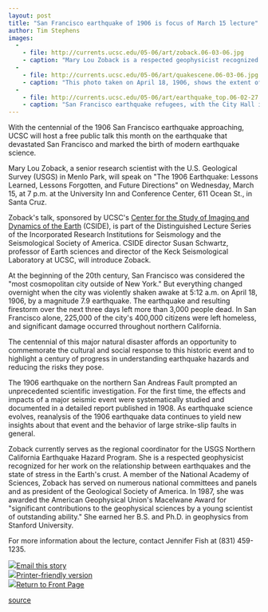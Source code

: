 ```yaml
---
layout: post
title: "San Francisco earthquake of 1906 is focus of March 15 lecture"
author: Tim Stephens
images:
  -
    - file: http://currents.ucsc.edu/05-06/art/zoback.06-03-06.jpg
    - caption: "Mary Lou Zoback is a respected geophysicist recognized for her work on the relationship between earthquakes and the state of stress in the Earth's crust."
  -
    - file: http://currents.ucsc.edu/05-06/art/quakescene.06-03-06.jpg
    - caption: "This photo taken on April 18, 1906, shows the extent of the damage in San Francisco. Photo: H. Degenkolb"
  -
    - file: http://currents.ucsc.edu/05-06/art/earthquake_top.06-02-27.jpg
    - caption: "San Francisco earthquake refugees, with the City Hall in the background, the morning after the April 18, 1906, quake Photo: R.B. Marshall"
---
```


With the centennial of the 1906 San Francisco earthquake approaching, UCSC will host a free public talk this month on the earthquake that devastated San Francisco and marked the birth of modern earthquake science.

Mary Lou Zoback, a senior research scientist with the U.S. Geological Survey (USGS) in Menlo Park, will speak on "The 1906 Earthquake: Lessons Learned, Lessons Forgotten, and Future Directions" on Wednesday, March 15, at 7 p.m. at the University Inn and Conference Center, 611 Ocean St., in Santa Cruz.

Zoback's talk, sponsored by UCSC's [Center for the Study of Imaging and Dynamics of the Earth][1] (CSIDE), is part of the Distinguished Lecture Series of the Incorporated Research Institutions for Seismology and the Seismological Society of America. CSIDE director Susan Schwartz, professor of Earth sciences and director of the Keck Seismological Laboratory at UCSC, will introduce Zoback.

At the beginning of the 20th century, San Francisco was considered the "most cosmopolitan city outside of New York." But everything changed overnight when the city was violently shaken awake at 5:12 a.m. on April 18, 1906, by a magnitude 7.9 earthquake. The earthquake and resulting firestorm over the next three days left more than 3,000 people dead. In San Francisco alone, 225,000 of the city's 400,000 citizens were left homeless, and significant damage occurred throughout northern California.

The centennial of this major natural disaster affords an opportunity to commemorate the cultural and social response to this historic event and to highlight a century of progress in understanding earthquake hazards and reducing the risks they pose.

The 1906 earthquake on the northern San Andreas Fault prompted an unprecedented scientific investigation. For the first time, the effects and impacts of a major seismic event were systematically studied and documented in a detailed report published in 1908. As earthquake science evolves, reanalysis of the 1906 earthquake data continues to yield new insights about that event and the behavior of large strike-slip faults in general.

Zoback currently serves as the regional coordinator for the USGS Northern California Earthquake Hazard Program. She is a respected geophysicist recognized for her work on the relationship between earthquakes and the state of stress in the Earth's crust. A member of the National Academy of Sciences, Zoback has served on numerous national committees and panels and as president of the Geological Society of America. In 1987, she was awarded the American Geophysical Union's Macelwane Award for "significant contributions to the geophysical sciences by a young scientist of outstanding ability." She earned her B.S. and Ph.D. in geophysics from Stanford University.

For more information about the lecture, contact Jennifer Fish at (831) 459-1235.

![][2][Email this story][3]  
![][2][Printer-friendly version][4]  
![][2][Return to Front Page][5]

[1]: http://cside.ucsc.edu
[2]: ../../images/bulletarrow.gif
[3]: javascript:url();document.f1.submit();
[4]: javascript:popUp();
[5]: http://currents.ucsc.edu/

[source](http://www1.ucsc.edu/currents/05-06/03-06/earthquake.asp "Permalink to earthquake")
